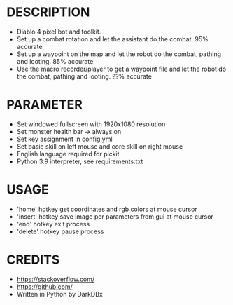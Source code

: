 # DESCRIPTION
- Diablo 4 pixel bot and toolkit.
- Set up a combat rotation and let the assistant do the combat. 95% accurate
- Set up a waypoint on the map and let the robot do the combat, pathing and looting. 85% accurate
- Use the macro recorder/player to get a waypoint file and let the robot do the combat, pathing and looting. ??% accurate


# PARAMETER
- Set windowed fullscreen with 1920x1080 resolution
- Set monster health bar -> always on
- Set key assignment in config.yml
- Set basic skill on left mouse and core skill on right mouse
- English language required for pickit
- Python 3.9 interpreter, see requirements.txt


# USAGE
- 'home' hotkey get coordinates and rgb colors at mouse cursor
- 'insert' hotkey save image per parameters from gui at mouse cursor
- 'end' hotkey exit process
- 'delete' hotkey pause process


# CREDITS
- https://stackoverflow.com/
- https://github.com/
- Written in Python by DarkDBx

